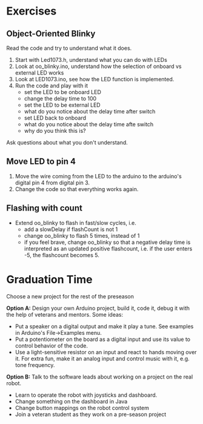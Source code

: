 # Exercises
## Object-Oriented Blinky
Read the code and try to understand what it does.

1. Start with Led1073.h, understand what you can do with LEDs
2. Look at oo_blinky.ino, understand how the selection of onboard vs external LED works
3. Look at LED1073.ino, see how the LED function is implemented.
4. Run the code and play with it
	* set the LED to be onboard LED
	* change the delay time to 100
	* set the LED to be external LED
	* what do you notice about the delay time after switch
	* set LED back to onboard
	* what do you notice about the delay time afte switch
	* why do you think this is? 

Ask questions about what you don't understand.
## Move LED to pin 4
1. Move the wire coming from the LED to the arduino to the arduino's digital pin 4 from digital pin 3.
2. Change the code so that everything works again.

## Flashing with count
* Extend oo_blinky to flash in fast/slow cycles, i.e.
	* add a slowDelay if flashCount is not 1
	* change oo_blinky to flash 5 times, instead of 1
	* if you feel brave, change oo_blinky so that a negative delay time is interpreted as an updated positive flashcount, i.e. if the user enters -5, the flashcount becomes 5.

# Graduation Time
Choose a new project for the rest of the preseason

**Option A:** Design your own Arduino project, build it, code it, debug it with the help of veterans and mentors. Some ideas:

* Put a speaker on a digital output and make it play a tune. See examples in Arduino's File->Examples menu.
* Put a potentiometer on the board as a digital input and use its value to control behavior of the code.
*  Use a light-sensitive resistor on an input and react to hands moving over it. For extra fun, make it an analog input and control music with it, e.g. tone frequency.

**Option B:** Talk to the software leads about working on a project on the real robot.

* Learn to operate the robot with joysticks and dashboard.
* Change something on the dashboard in Java
* Change button mappings on the robot control system
* Join a veteran student as they work on a pre-season project